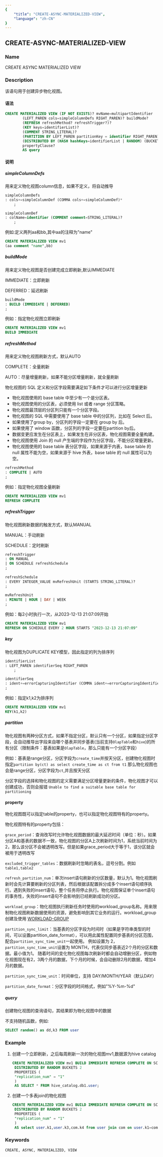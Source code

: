 ```yaml
---
{
    "title": "CREATE-ASYNC-MATERIALIZED-VIEW",
    "language": "zh-CN"
}
---
```


<!--
Licensed to the Apache Software Foundation (ASF) under one
or more contributor license agreements.  See the NOTICE file
distributed with this work for additional information
regarding copyright ownership.  The ASF licenses this file
to you under the Apache License, Version 2.0 (the
"License"); you may not use this file except in compliance
with the License.  You may obtain a copy of the License at

  http://www.apache.org/licenses/LICENSE-2.0

Unless required by applicable law or agreed to in writing,
software distributed under the License is distributed on an
"AS IS" BASIS, WITHOUT WARRANTIES OR CONDITIONS OF ANY
KIND, either express or implied.  See the License for the
specific language governing permissions and limitations
under the License.
-->

## CREATE-ASYNC-MATERIALIZED-VIEW

### Name

CREATE ASYNC MATERIALIZED VIEW

### Description

该语句用于创建异步物化视图。

#### 语法

```sql
CREATE MATERIALIZED VIEW (IF NOT EXISTS)? mvName=multipartIdentifier
        (LEFT_PAREN cols=simpleColumnDefs RIGHT_PAREN)? buildMode?
        (REFRESH refreshMethod? refreshTrigger?)?
        (KEY keys=identifierList)?
        (COMMENT STRING_LITERAL)?
        (PARTITION BY LEFT_PAREN partitionKey = identifier RIGHT_PAREN)?
        (DISTRIBUTED BY (HASH hashKeys=identifierList | RANDOM) (BUCKETS (INTEGER_VALUE | AUTO))?)?
        propertyClause?
        AS query
```

#### 说明

##### simpleColumnDefs

用来定义物化视图column信息，如果不定义，将自动推导

```sql
simpleColumnDefs
: cols+=simpleColumnDef (COMMA cols+=simpleColumnDef)*
    ;

simpleColumnDef
: colName=identifier (COMMENT comment=STRING_LITERAL)?
    ;
```

例如:定义两列aa和bb,其中aa的注释为"name"
```sql
CREATE MATERIALIZED VIEW mv1
(aa comment "name",bb)
```

##### buildMode

用来定义物化视图是否创建完成立即刷新,默认IMMEDIATE

IMMEDIATE：立即刷新

DEFERRED：延迟刷新

```sql
buildMode
: BUILD (IMMEDIATE | DEFERRED)
;
```

例如：指定物化视图立即刷新

```sql
CREATE MATERIALIZED VIEW mv1
BUILD IMMEDIATE
```

##### refreshMethod

用来定义物化视图刷新方式，默认AUTO

COMPLETE：全量刷新

AUTO：尽量增量刷新，如果不能分区增量刷新，就全量刷新

物化视图的 SQL 定义和分区字段需要满足如下条件才可以进行分区增量更新

- 物化视图使用的 base table 中至少有一个是分区表。
- 物化视图使用的分区表，必须使用 list 或者 range 分区策略。
- 物化视图最顶层的分区列只能有一个分区字段。
- 物化视图的 SQL 中需要使用了 base table 中的分区列，比如在 Select 后。
- 如果使用了group by，分区列的字段一定要在 group by 后。
- 如果使用了 window 函数，分区列的字段一定要在partition by后。
- 数据变更应发生在分区表上，如果发生在非分区表，物化视图需要全量构建。
- 物化视图使用 Join 的 null 产生端的字段作为分区字段，不能分区增量更新。
- 物化视图使用的 base table 表分区字段，如果来源于内表，base table 的 null 属性不能为空，如果来源于 hive 外表，base table 的 null 属性可以为空。

```sql
refreshMethod
: COMPLETE | AUTO
;
```

例如：指定物化视图全量刷新
```sql
CREATE MATERIALIZED VIEW mv1
REFRESH COMPLETE
```

##### refreshTrigger

物化视图刷新数据的触发方式，默认MANUAL

MANUAL：手动刷新

SCHEDULE：定时刷新

```sql
refreshTrigger
: ON MANUAL
| ON SCHEDULE refreshSchedule
;
    
refreshSchedule
: EVERY INTEGER_VALUE mvRefreshUnit (STARTS STRING_LITERAL)?
;
    
mvRefreshUnit
: MINUTE | HOUR | DAY | WEEK
;    
```

例如：每2小时执行一次，从2023-12-13 21:07:09开始
```sql
CREATE MATERIALIZED VIEW mv1
REFRESH ON SCHEDULE EVERY 2 HOUR STARTS "2023-12-13 21:07:09"
```

##### key
物化视图为DUPLICATE KEY模型，因此指定的列为排序列

```sql
identifierList
: LEFT_PAREN identifierSeq RIGHT_PAREN
    ;

identifierSeq
: ident+=errorCapturingIdentifier (COMMA ident+=errorCapturingIdentifier)*
;
```

例如：指定k1,k2为排序列
```sql
CREATE MATERIALIZED VIEW mv1
KEY(k1,k2)
```

##### partition
物化视图有两种分区方式，如果不指定分区，默认只有一个分区，如果指定分区字段，会自动推导出字段来自哪个基表并同步基表(当前支持`OlapTable`和`hive`)的所有分区（限制条件：基表如果是`OlapTable`，那么只能有一个分区字段）

例如：基表是range分区，分区字段为`create_time`并按天分区，创建物化视图时指定`partition by(ct) as select create_time as ct from t1`
那么物化视图也会是range分区，分区字段为`ct`,并且按天分区

分区字段的选择和物化视图的定义需要满足分区增量更新的条件，物化视图才可以创建成功，否则会报错 `Unable to find a suitable base table for partitioning`

#### property
物化视图既可以指定table的property，也可以指定物化视图特有的property。

物化视图特有的property包括：

`grace_period`：查询改写时允许物化视图数据的最大延迟时间（单位：秒）。如果分区A和基表的数据不一致，物化视图的分区A上次刷新时间为1，系统当前时间为2，那么该分区不会被透明改写。但是如果grace_period大于等于1，该分区就会被用于透明改写

`excluded_trigger_tables`：数据刷新时忽略的表名，逗号分割。例如`table1,table2`

`refresh_partition_num`：单次insert语句刷新的分区数量，默认为1。物化视图刷新时会先计算要刷新的分区列表，然后根据该配置拆分成多个insert语句顺序执行。遇到失败的insert语句，整个任务将停止执行。物化视图保证单个insert语句的事务性，失败的insert语句不会影响到已经刷新成功的分区。

`workload_group`：物化视图执行刷新任务时使用的workload_group名称。用来限制物化视图刷新数据使用的资源，避免影响到其它业务的运行。workload_group创建及使用 [WORKLOAD-GROUP](../../../../admin-manual/workload-group.md)

`partition_sync_limit`：当基表的分区字段为时间时（如果是字符串类型的时间，可以设置partition_date_format），可以用此属性配置同步基表的分区范围，配合`partition_sync_time_unit`一起使用。
例如设置为 2，`partition_sync_time_unit`设置为 MONTH，代表仅同步基表近2个月的分区和数据。最小值为1。
随着时间的变化物化视图每次刷新时都会自动增删分区，例如物化视图现在有2，3两个月的数据，下个月的时候，会自动删除2月的数据，增加4月的数据。

`partition_sync_time_unit`：时间单位，支持 DAY/MONTH/YEAR（默认DAY）

`partition_date_format`：分区字段的时间格式，例如"%Y-%m-%d"

##### query

创建物化视图的查询语句，其结果即为物化视图中的数据

不支持随机函数，例如:
```sql
SELECT random() as dd,k3 FROM user
```

### Example

1. 创建一个立即刷新，之后每周刷新一次的物化视图mv1,数据源为hive catalog

   ```sql
   CREATE MATERIALIZED VIEW mv1 BUILD IMMEDIATE REFRESH COMPLETE ON SCHEDULE EVERY 1 WEEK
    DISTRIBUTED BY RANDOM BUCKETS 2
    PROPERTIES (
    "replication_num" = "1"
    )
    AS SELECT * FROM hive_catalog.db1.user;
   ```

2. 创建一个多表join的物化视图

   ```sql
   CREATE MATERIALIZED VIEW mv1 BUILD IMMEDIATE REFRESH COMPLETE ON SCHEDULE EVERY 1 WEEK
    DISTRIBUTED BY RANDOM BUCKETS 2
    PROPERTIES (
    "replication_num" = "1"
    )
    AS select user.k1,user.k3,com.k4 from user join com on user.k1=com.k1;
   ```

### Keywords

    CREATE, ASYNC, MATERIALIZED, VIEW


